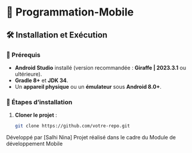 
# 📱 Programmation-Mobile

## 🛠️ Installation et Exécution

### 📌 Prérequis
- **Android Studio** installé (version recommandée : **Giraffe | 2023.3.1** ou ultérieure).
- **Gradle 8+** et **JDK 34**.
- Un **appareil physique** ou un **émulateur** sous **Android 8.0+**.

### 📌 Étapes d’installation

1. **Cloner le projet** :
   ```bash
   git clone https://github.com/votre-repo.git

Développé par [Salhi Nina]
Projet réalisé dans le cadre du Module de développement Mobile
